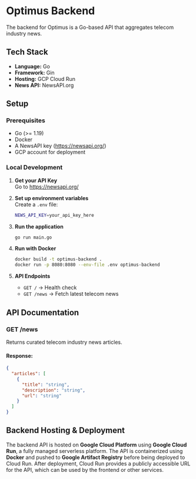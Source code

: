 # Optimus Backend

The backend for Optimus is a Go-based API that aggregates telecom industry news.

## Tech Stack

- **Language:** Go
- **Framework:** Gin
- **Hosting:** GCP Cloud Run
- **News API:** NewsAPI.org

## Setup

### Prerequisites

- Go (>= 1.19)
- Docker
- A NewsAPI key (https://newsapi.org/)
- GCP account for deployment

### Local Development

1. **Get your API Key**  
   Go to https://newsapi.org/

2. **Set up environment variables**  
   Create a `.env` file:

   ```sh
   NEWS_API_KEY=your_api_key_here
   ```

3. **Run the application**

   ```sh
   go run main.go
   ```

4. **Run with Docker**

   ```sh
   docker build -t optimus-backend .
   docker run -p 8080:8080 --env-file .env optimus-backend
   ```

5. **API Endpoints**
   - `GET /` → Health check
   - `GET /news` → Fetch latest telecom news

## API Documentation

### GET /news

Returns curated telecom industry news articles.

#### Response:

```json
{
  "articles": [
    {
      "title": "string",
      "description": "string",
      "url": "string"
    }
  ]
}
```

## Backend Hosting & Deployment

The backend API is hosted on **Google Cloud Platform** using **Google Cloud Run**, a fully managed serverless platform. The API is containerized using **Docker** and pushed to **Google Artifact Registry** before being deployed to Cloud Run. After deployment, Cloud Run provides a publicly accessible URL for the API, which can be used by the frontend or other services.
